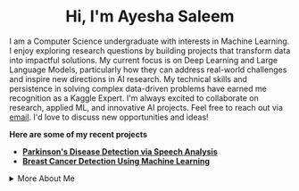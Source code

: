 <div align="center">
<h1> <strong>Hi, I'm Ayesha Saleem</strong> </h1> 
</div> 

I am a Computer Science undergraduate with interests in Machine Learning. I enjoy exploring research questions by building projects that transform data into impactful solutions. My current focus is on Deep Learning and Large Language Models, particularly how they can address real-world challenges and inspire new directions in AI research. My technical skills and persistence in solving complex data-driven problems have earned me recognition as a Kaggle Expert. I'm always excited to collaborate on research, applied ML, and innovative AI projects. Feel free to reach out via [email](mailto:ayeshasaleem853@gmail.com). I'd love to discuss new opportunities and ideas!

**Here are some of my recent projects**
- **[Parkinson's Disease Detection via Speech Analysis](https://github.com/aysh34/Parkinsons-Disease-Detection)**  
- **[Breast Cancer Detection Using Machine Learning](https://github.com/aysh34/OncoPredict-AI)**

<details>
<summary>More About Me</summary>
<br>

**Technical Skills:** Python, TensorFlow, PyTorch, Scikit-learn, Pandas, NumPy, Flask, Streamlit, SQL, Git, Docker, Matplotlib, Plotly

**Research Interests:** Deep Learning, Reinforcement Learning, Computer Vision, Healthcare AI

**GitHub Activity:**
<div align="center">
  
<img src="http://github-profile-summary-cards.vercel.app/api/cards/profile-details?username=aysh34&theme=yeblu" />
<img src="https://github-readme-streak-stats-eight.vercel.app/?user=aysh34&theme=yeblu&hide_border=true"/>
<img src="http://github-profile-summary-cards.vercel.app/api/cards/stats?username=aysh34&theme=yeblu" />

</div>

</details>
